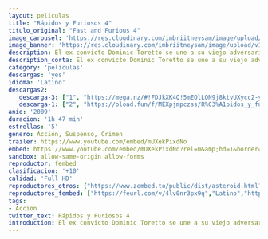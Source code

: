 ```yaml
---
layout: peliculas
title: "Rápidos y Furiosos 4"
titulo_original: "Fast and Furious 4"
image_carousel: 'https://res.cloudinary.com/imbriitneysam/image/upload/v1544051833/rapido4-poster-min.jpg'
image_banner: 'https://res.cloudinary.com/imbriitneysam/image/upload/v1544051834/rapido4-banner-min.jpg'
description: El ex convicto Dominic Toretto se une a su viejo adversario, Brian O'Conner, que ahora trabaja para el FBI en Los Ángeles, con el fin de infiltrarse en una organización criminal que se dedica a introducir heroína en la ciudad.
description_corta: El ex convicto Dominic Toretto se une a su viejo adversario, Brian O'Conner, que ahora trabaja para el FBI en Los Ángeles, con el fin de infiltrarse en una organización criminal que se dedica a introducir heroína en la ciudad.
category: 'peliculas'
descargas: 'yes'
idioma: 'Latino'
descargas2:
   descarga-3: ["1", "https://mega.nz/#!FDJkXK4Q!5mEOlLQN9j8ktvUXycc2-yskqIHcr_2a3Ajk4QOEMuI", "https://www.google.com/s2/favicons?domain=mega.nz","Mega","https://res.cloudinary.com/imbriitneysam/image/upload/v1541473684/mexico.png", "Latino", "Full HD"]
   descarga-1: ["2", "https://oload.fun/f/MEXpjmpczss/R%C3%A1pidos_y_furiosos_4_.MP4.mp4", "https://www.google.com/s2/favicons?domain=openload.co","OpenLoad","https://res.cloudinary.com/imbriitneysam/image/upload/v1541473684/mexico.png", "Latino", "Full HD"]
anio: '2009'
duracion: '1h 47 min'
estrellas: '5'
genero: Acción, Suspenso, Crimen
trailer: https://www.youtube.com/embed/mUXekPixdNo
embed: https://www.youtube.com/embed/mUXekPixdNo?rel=0&amp;hd=1&border=0&wmode=opaque&enablejsapi=1&modestbranding=1&controls=1&showinfo=1
sandbox: allow-same-origin allow-forms
reproductor: fembed
clasificacion: '+10'
calidad: 'Full HD'
reproductores_otros: ["https://www.zembed.to/public/dist/asteroid.html?id=b36dfce3d2bce3cd9902b623a729d7e9&title=Fast%20&%20Furious","Latino","https://gdriveplayer.me/embed2.php?link=gLkG9cw7XHadctN4P1tLCwC7w3HcilqfkV6zRZyjHyp1F4V%252FVYMJPjYMh3E5m9Yyk3ht3EAH5cIJABwfZVVl5UwcXZ%252FH6uYRnL%252BYhMjttqeRfbkjldV%252F2vW0dAHdJcxPOfWvmyF53dwjpVT7TvOFe8gZuvhpI8kIgix15UPT9t01VIEtEWpRVPvoH5ItMn%252FQE%253D","","https://gdriveplayer.me/embed2.php?link=r2UZtCin0Fi6xCPnE3FGNgFM85ZcnLqH0l3hhStGonZzcy9flq%252FktOdWI08hzCifTd65OWt09LYzYuph3upEInm5T74ay7lr94c%252F10cSHPL9Ptf8x1GeyC4CNVJ1XQal2K%252Fptw%252Fk2pzFpZFRL%252FteqZy5enZwqJw5PbKuvaNmfCGbt%252FiLRPGDMVXxj7eUhWf1tnUX2YrwPD9Ea%252FE%252B9a0GvU","Latino","https://api.cuevana3.io/stream/index.php?file=ek5lbm9xYWNrS0xYMTZLa2xNbkdvY3ZTb3BtZng4TGp6ZFpobGFMUGtOelcwcUZmbWRIVzRkakVuS0JnbEplcG1KUnNZSlRTMGViVTBxZGdsdEhPb3RiTmVLUnAwTm0zbXJ4cVg2YlcwT1hGeXBoZ29OS1Y","Latino","https://mstream.space/ozb0frz1t9mv","Latino"]
reproductores_fembed: ["https://feurl.com/v/4lv0nr3px9q","Latino","https://feurl.com/v/8g9zjzw-yod","Latino","https://feurl.com/v/lnxj2inn1kd0-ww","Latino"]
tags:
- Accion
twitter_text: Rápidos y Furiosos 4
introduction: El ex convicto Dominic Toretto se une a su viejo adversario, Brian O'Conner, que ahora trabaja para el FBI en Los Ángeles, con el fin de infiltrarse en una organización criminal que se dedica a introducir heroína en la ciudad.
---
```












